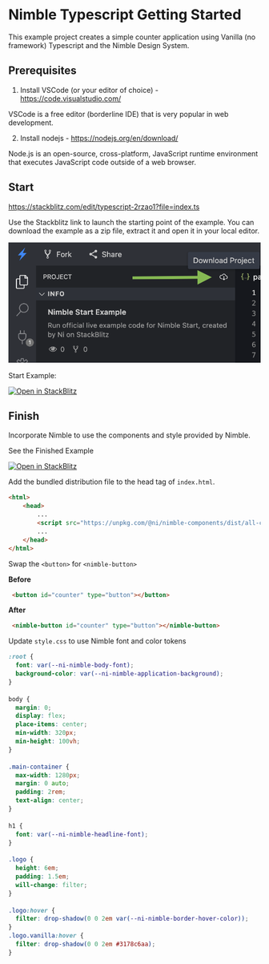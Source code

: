 # Nimble Typescript Getting Started

This example project creates a simple counter application using Vanilla (no framework) Typescript and the Nimble Design System.

## Prerequisites

1. Install VSCode  (or your editor of choice) - https://code.visualstudio.com/  

VSCode is a free editor (borderline IDE) that is very popular in web development.

2. Install nodejs - https://nodejs.org/en/download/  

Node.js is an open-source, cross-platform, JavaScript runtime environment that executes JavaScript code outside of a web browser.

## Start

https://stackblitz.com/edit/typescript-2rzao1?file=index.ts

Use the Stackblitz link to launch the starting point of the example. You can download the example as a zip file, extract it and open it in your local editor.

![Screenshot of Download project button in StackBlitz](download-project.png)

Start Example:

[![Open in StackBlitz](https://developer.stackblitz.com/img/open_in_stackblitz.svg)](https://stackblitz.com/github/ni/nimble/tree/typescript-example/examples/nimble-typescript/start)

## Finish

Incorporate Nimble to use the components and style provided by Nimble.

See the Finished Example

[![Open in StackBlitz](https://developer.stackblitz.com/img/open_in_stackblitz.svg)](https://stackblitz.com/github/ni/nimble/tree/typescript-example/examples/nimble-typescript/finish)

Add the bundled distribution file to the head tag of `index.html`.

```html
<html>
    <head>
        ...
        <script src="https://unpkg.com/@ni/nimble-components/dist/all-components-bundle.min.js"></script>
        ...
    </head>
</html>
```

Swap the `<button>` for `<nimble-button>`

**Before**

```html
 <button id="counter" type="button"></button>
 ```

**After**

```html
 <nimble-button id="counter" type="button"></nimble-button>
 ```

Update `style.css` to use Nimble font and color tokens

```css
:root {
  font: var(--ni-nimble-body-font);
  background-color: var(--ni-nimble-application-background);
}

body {
  margin: 0;
  display: flex;
  place-items: center;
  min-width: 320px;
  min-height: 100vh;
}

.main-container {
  max-width: 1280px;
  margin: 0 auto;
  padding: 2rem;
  text-align: center;
}

h1 {
  font: var(--ni-nimble-headline-font);
}

.logo {
  height: 6em;
  padding: 1.5em;
  will-change: filter;
}

.logo:hover {
  filter: drop-shadow(0 0 2em var(--ni-nimble-border-hover-color));
}
.logo.vanilla:hover {
  filter: drop-shadow(0 0 2em #3178c6aa);
}
```
